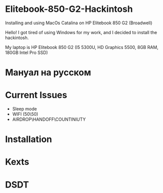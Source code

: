 # Elitebook-850-G2-Hackintosh
Installing and using MacOs Catalina on HP Elitebook 850 G2 (Broadwell)

Hello! I got tired of using Windows for my work, and I decided to install the hackintosh.

My laptop is HP Elitebook 850 G2 (I5 5300U, HD Graphics 5500, 8GB RAM, 180GB Intel Pro SSD)

# Мануал на русском

# Current Issues

- Sleep mode
- WIFI (50\50)
- AIRDROP\HANDOFF\COUNTINIUTY

# Installation

# Kexts

# DSDT
